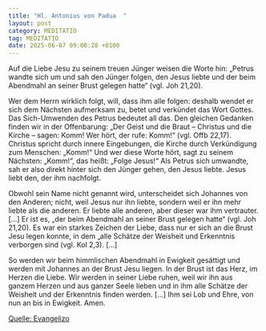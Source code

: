 ```yaml
---
title: "Hl. Antonius von Padua  "
layout: post
category: MEDITATIO
tag: MEDITATIO
date: 2025-06-07 09:00:28 +0100
---
```

Auf die Liebe Jesu zu seinem treuen Jünger weisen die Worte hin: „Petrus wandte sich um und sah den Jünger folgen, den Jesus liebte und der beim Abendmahl an seiner Brust gelegen hatte“ (vgl. Joh 21,20).

Wer dem Herrn wirklich folgt, will, dass ihm alle folgen: deshalb wendet er sich dem Nächsten aufmerksam zu, betet und verkündet das Wort Gottes.<!--more--> Das Sich-Umwenden des Petrus bedeutet all das. Den gleichen Gedanken finden wir in der Offenbarung: „Der Geist und die Braut – Christus und die Kirche – sagen: Komm! Wer hört, der rufe: Komm!“ (vgl. Offb 22,17). Christus spricht durch innere Eingebungen, die Kirche durch Verkündigung zum Menschen: „Komm!“ Und wer diese Worte hört, sagt zu seinem Nächsten: „Komm!“, das heißt: „Folge Jesus!“ Als Petrus sich umwandte, sah er also direkt hinter sich den Jünger gehen, den Jesus liebte. Jesus liebt den, der ihm nachfolgt.

Obwohl sein Name nicht genannt wird, unterscheidet sich Johannes von den Anderen; nicht, weil Jesus nur ihn liebte, sondern weil er ihn mehr liebte als die anderen. Er liebte alle anderen, aber dieser war ihm vertrauter. […] Er ist es, „der beim Abendmahl an seiner Brust gelegen hatte“ (vgl. Joh 21,20). Es war ein starkes Zeichen der Liebe, dass nur er sich an die Brust Jesu legen konnte, in dem „alle Schätze der Weisheit und Erkenntnis verborgen sind (vgl. Kol 2,3). […]

So werden wir beim himmlischen Abendmahl in Ewigkeit gesättigt und werden mit Johannes an der Brust Jesu liegen. In der Brust ist das Herz, im Herzen die Liebe. Wir werden in seiner Liebe ruhen, weil wir ihn aus ganzem Herzen und aus ganzer Seele lieben und in ihm alle Schätze der Weisheit und der Erkenntnis finden werden. […] Ihm sei Lob und Ehre, von nun an bis in Ewigkeit. Amen.

[Quelle: Evangelizo](https://evangeliumtagfuertag.org/DE/gospel)